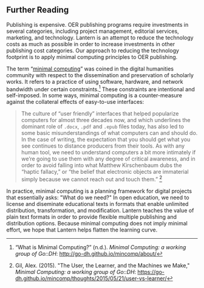 ## Further Reading

Publishing is expensive. OER publishing programs require investments in several categories, including project management, editorial services, marketing, and technology. Lantern is an attempt to reduce the technology costs as much as possible in order to increase investments in other publishing cost categories. Our approach to reducing the technology footprint is to apply minimal computing principles to OER publishing. 

The term “[minimal computing](http://go-dh.github.io/mincomp/about/)” was coined in the digital humanities community with respect to the dissemination and preservation of scholarly works. It refers to a practice of using software, hardware, and network bandwidth under certain constraints.[^1] These constraints are intentional and self-imposed. In some ways, minimal computing is a counter-measure against the collateral effects of easy-to-use interfaces:

> The culture of “user friendly” interfaces that helped popularize computers for almost three decades now, and which underlines the dominant role of `.docx`, `.pdf` and `.epub` files today, has also led to some basic misunderstandings of what computers can and should do. In the case of writing, the expectation that you should get what you see continues to distance producers from their tools. As with any human tool, we need to understand computers a bit more intimately if we’re going to use them with any degree of critical awareness, and in order to avoid falling into what Matthew Kirschenbaum dubs the “haptic fallacy,” or “the belief that electronic objects are immaterial simply because we cannot reach out and touch them.” [^2]

In practice, minimal computing is a planning framework for digital projects that essentially asks: "What do we need?" In open education, we need to license and diseminate educational texts in formats that enable unlimited distribution, transformation, and modification. Lantern teaches the value of plain text formats in order to provide flexible multiple publishing and distribution options. Because minimal computing does not imply minimal effort, we hope that Lantern helps flatten the learning curve. 

[^1]: “What is Minimal Computing?” (n.d.). _Minimal Computing: a working group of Go::DH_: http://go-dh.github.io/mincomp/about/

[^2]: Gil, Alex. (2015). "The User, the Learner, and the Machines we Make," _Minimal Computing: a working group of Go::DH_: https://go-dh.github.io/mincomp/thoughts/2015/05/21/user-vs-learner/